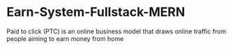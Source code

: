 # Earn-System-Fullstack-MERN
Paid to click (PTC) is an online business model that draws online traffic from people aiming to earn money from home
